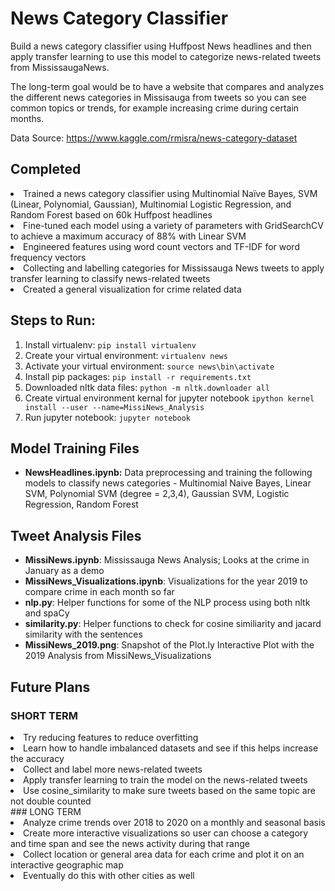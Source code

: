 # News Category Classifier
Build a news category classifier using Huffpost News headlines and then apply transfer learning to use this model to categorize news-related tweets from MississaugaNews. 

The long-term goal would be to have a website that compares and analyzes the different news categories in Missisauga from tweets so you can see common topics or trends, for example increasing crime during certain months. 

Data Source: https://www.kaggle.com/rmisra/news-category-dataset

## Completed
<li> Trained a news category classifier using Multinomial Naïve Bayes, SVM (Linear, Polynomial, Gaussian), Multinomial Logistic Regression, and Random Forest based on 60k Huffpost headlines
<li> Fine-tuned each model using a variety of parameters with GridSearchCV to achieve a maximum accuracy of 88% with Linear SVM
<li> Engineered features using word count vectors and TF-IDF for word frequency vectors
<li> Collecting and labelling categories for Mississauga News tweets to apply transfer learning to classify news-related tweets 
<li> Created a general visualization for crime related data 

## Steps to Run:
1. Install virtualenv: `pip install virtualenv`
2. Create your virtual environment: `virtualenv news`
3. Activate your virtual environment: `source news\bin\activate`
4. Install pip packages: `pip install -r requirements.txt`
5. Downloaded nltk data files: `python -m nltk.downloader all`
6. Create virtual environment kernal for jupyter notebook `ipython kernel install --user --name=MissiNews_Analysis`
7. Run jupyter notebook: `jupyter notebook`

## Model Training Files 
- **NewsHeadlines.ipynb:** Data preprocessing and training the following models to classify news categories - Multinomial Naive Bayes, Linear SVM, Polynomial SVM (degree = 2,3,4), Gaussian SVM, Logistic Regression, Random Forest

## Tweet Analysis Files

- **MissiNews.ipynb**: Mississauga News Analysis; Looks at the crime in January as a demo 
- **MissiNews_Visualizations.ipynb**: Visualizations for the year 2019 to compare crime in each month so far
- **nlp.py**: Helper functions for some of the NLP process using both nltk and spaCy
- **similarity.py**: Helper functions to check for cosine similiarity and jacard similarity with the sentences
- **MissiNews_2019.png**: Snapshot of the Plot.ly Interactive Plot with the 2019 Analysis from MissiNews_Visualizations


## Future Plans
### SHORT TERM
<li> Try reducing features to reduce overfitting 
<li> Learn how to handle imbalanced datasets and see if this helps increase the accuracy 
<li> Collect and label more news-related tweets 
<li> Apply transfer learning to train the model on the news-related tweets 
<li> Use cosine_similarity to make sure tweets based on the same topic are not double counted </li>
### LONG TERM 
<li> Analyze crime trends over 2018 to 2020 on a monthly and seasonal basis </li>
<li> Create more interactive visualizations so user can choose a category and time span and see the news activity during that range
<li> Collect location or general area data for each crime and plot it on an interactive geographic map </li>
<li> Eventually do this with other cities as well </li> 
